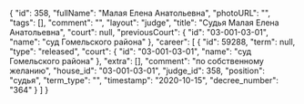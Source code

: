 {
    "id": 358,
    "fullName": "Малая Елена Анатольевна",
    "photoURL": "",
    "tags": [],
    "comment": "",
    "layout": "judge",
    "title": "Судья Малая Елена Анатольевна",
    "court": null,
    "previousCourt": {
        "id": "03-001-03-01",
        "name": "суд Гомельского района"
    },
    "career": [
        {
            "id": 59288,
            "term": null,
            "type": "released",
            "court": {
                "id": "03-001-03-01",
                "name": "суд Гомельского района"
            },
            "extra": [],
            "comment": "по собственному желанию",
            "house_id": "03-001-03-01",
            "judge_id": 358,
            "position": "судья",
            "term_type": "",
            "timestamp": "2020-10-15",
            "decree_number": "364"
        }
    ]
}